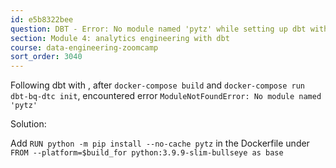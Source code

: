```yaml
---
id: e5b8322bee
question: DBT - Error: No module named 'pytz' while setting up dbt with docker
section: Module 4: analytics engineering with dbt
course: data-engineering-zoomcamp
sort_order: 3040
---
```


Following dbt with , after `docker-compose build` and `docker-compose run dbt-bq-dtc init`, encountered error `ModuleNotFoundError: No module named 'pytz'`

Solution:

Add `RUN python -m pip install --no-cache pytz` in the Dockerfile under `FROM --platform=$build_for python:3.9.9-slim-bullseye as base`

